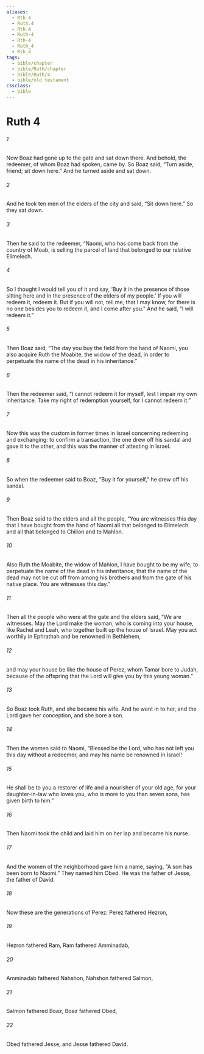 ```yaml
---
aliases:
  - Rth 4
  - Ruth.4
  - Rth.4
  - Ruth-4
  - Rth-4
  - Ruth_4
  - Rth_4
tags:
  - bible/chapter
  - bible/Ruth/chapter
  - bible/Ruth/4
  - bible/old testament
cssclass:
  - bible
---
```


# Ruth 4

###### 1
Now Boaz had gone up to the gate and sat down there. And behold, the redeemer, of whom Boaz had spoken, came by. So Boaz said, “Turn aside, friend; sit down here.” And he turned aside and sat down.
###### 2
And he took ten men of the elders of the city and said, “Sit down here.” So they sat down.
###### 3
Then he said to the redeemer, “Naomi, who has come back from the country of Moab, is selling the parcel of land that belonged to our relative Elimelech.
###### 4
So I thought I would tell you of it and say, ‘Buy it in the presence of those sitting here and in the presence of the elders of my people.’ If you will redeem it, redeem it. But if you will not, tell me, that I may know, for there is no one besides you to redeem it, and I come after you.” And he said, “I will redeem it.”
###### 5
Then Boaz said, “The day you buy the field from the hand of Naomi, you also acquire Ruth the Moabite, the widow of the dead, in order to perpetuate the name of the dead in his inheritance.”
###### 6
Then the redeemer said, “I cannot redeem it for myself, lest I impair my own inheritance. Take my right of redemption yourself, for I cannot redeem it.”
###### 7
Now this was the custom in former times in Israel concerning redeeming and exchanging: to confirm a transaction, the one drew off his sandal and gave it to the other, and this was the manner of attesting in Israel.
###### 8
So when the redeemer said to Boaz, “Buy it for yourself,” he drew off his sandal.
###### 9
Then Boaz said to the elders and all the people, “You are witnesses this day that I have bought from the hand of Naomi all that belonged to Elimelech and all that belonged to Chilion and to Mahlon.
###### 10
Also Ruth the Moabite, the widow of Mahlon, I have bought to be my wife, to perpetuate the name of the dead in his inheritance, that the name of the dead may not be cut off from among his brothers and from the gate of his native place. You are witnesses this day.”
###### 11
Then all the people who were at the gate and the elders said, “We are witnesses. May the Lord make the woman, who is coming into your house, like Rachel and Leah, who together built up the house of Israel. May you act worthily in Ephrathah and be renowned in Bethlehem,
###### 12
and may your house be like the house of Perez, whom Tamar bore to Judah, because of the offspring that the Lord will give you by this young woman.”
###### 13
So Boaz took Ruth, and she became his wife. And he went in to her, and the Lord gave her conception, and she bore a son.
###### 14
Then the women said to Naomi, “Blessed be the Lord, who has not left you this day without a redeemer, and may his name be renowned in Israel!
###### 15
He shall be to you a restorer of life and a nourisher of your old age, for your daughter-in-law who loves you, who is more to you than seven sons, has given birth to him.”
###### 16
Then Naomi took the child and laid him on her lap and became his nurse.
###### 17
And the women of the neighborhood gave him a name, saying, “A son has been born to Naomi.” They named him Obed. He was the father of Jesse, the father of David.
###### 18
Now these are the generations of Perez: Perez fathered Hezron,
###### 19
Hezron fathered Ram, Ram fathered Amminadab,
###### 20
Amminadab fathered Nahshon, Nahshon fathered Salmon,
###### 21
Salmon fathered Boaz, Boaz fathered Obed,
###### 22
Obed fathered Jesse, and Jesse fathered David.


